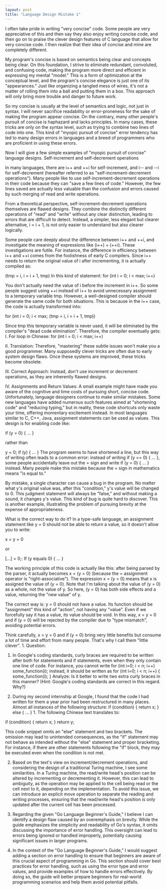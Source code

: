```yaml
---
layout: post
title: "Language Design Mistake 1"
---
```


I often take pride in writing "very concise" code. Some people are very appreciative of this and then say they also enjoy writing concise code, and then go on to praise the clever design features of C language that allow for very concise code. I then realize that their idea of concise and mine are completely different.

My program's concise is based on semantics being clear and concepts being clear. On this foundation, I strive to eliminate redundant, convoluted, and confusing code, making the program more direct and efficient in expressing my mental "model." This is a form of optimization at the conceptual level, and the program's concise elegance is just one of its "appearances." Just like organizing a tangled mess of wires, it's not a matter of rolling them into a ball and putting them in a box. This approach will only bring more trouble and danger to future work.

So my concise is usually at the level of semantics and logic, not just in syntax. I will never sacrifice readability or error-proneness for the sake of making the program appear concise. On the contrary, many other people's pursuit of concise is haphazard and lacks principles. In many cases, these tricks are only on the syntax level, such as trying to combine two lines of code into one. This kind of "myopic pursuit of concise" error tendency has led to many design errors in languages and a breed of programmers who are proficient in using these errors.

Now I will give a few simple examples of "myopic pursuit of concise" language designs. Self-increment and self-decrement operations

In many languages, there are i++ and ++i for self-increment, and i-- and --i for self-decrement (hereafter referred to as "self-increment-decrement operations"). Many people like to use self-increment-decrement operations in their code because they can "save a few lines of code." However, the few lines saved are actually less valuable than the confusion and errors caused by such merging of read and write operations.

From a theoretical perspective, self-increment-decrement operations themselves are flawed designs. They combine the distinctly different operations of "read" and "write" without any clear distinction, leading to errors that are difficult to detect. Instead, a simpler, less elegant but clearer alternative, i = i + 1, is not only easier to understand but also clearer logically.

Some people care deeply about the difference between i++ and ++i, and investigate the meaning of expressions like (i++) + (++i). These investigations are futile. For instance, the difference in efficiency between i++ and ++i comes from the foolishness of early C compilers. Since i++ needs to return the original value of i after incrementing, it is actually compiled as:

(tmp = i, i = i + 1, tmp) In this kind of statement:
for (int i = 0; i < max; i++)

You don't actually need the value of i before the increment in i++. So some people suggest using ++i instead of i++ to avoid unnecessary assignment to a temporary variable tmp. However, a well-designed compiler should generate the same code for both situations. This is because in the i++ case, the code is actually transformed into:

for (int i = 0; i < max; (tmp = i, i = i + 1, tmp))

Since tmp this temporary variable is never used, it will be eliminated by the compiler's "dead code elimination". Therefore, the compiler eventually gets: I. For loop in Chinese:
for (int i = 0; i < max; i++)

II. Translation:
Therefore, "mastering" these subtle issues won't make you a good programmer. Many supposedly clever tricks are often due to early system design flaws. Once these systems are improved, these tricks become obsolete.

III. Correct Approach:
Instead, don't use increment or decrement operations, as they are inherently flawed designs.

IV. Assignments and Return Values:
A small example might have made you aware of the cognitive and time costs of pursuing short, concise code. Unfortunately, language designers continue to make similar mistakes. Some new languages have added numerous such features aimed at "shortening code" and "reducing typing," but in reality, these code shortcuts only waste your time, offering momentary excitement instead. In most languages similar to C, C++, Java, assignment statements can be used as values. This design is for enabling code like:

if (y = 0) { ... }

rather than

y = 0;
if (y) { ... } The program seems to have shortened a line, but this way of writing often leads to a common error: instead of writing if (y == 0) { ... }, some people accidentally leave out the = sign and write if (y = 0) { ... } instead. Many people make this mistake because the = sign in mathematics means "is equal to."

By mistake, a single character can cause a bug in the program. No matter what y's original value was, after this "condition," y's value will be changed to 0. This judgment statement will always be "false," and without making a sound, it changes y's value. This kind of bug is quite hard to discover. This is another example, illustrating the problem of pursuing brevity at the expense of appropriateness.

What is the correct way to do it? In a type-safe language, an assignment statement like y = 0 should not be able to return a value, so it doesn't allow you to write:

x = y = 0

or

[...] = 0;: If (y equals 0) { ... }

The working principle of this code is actually like this: after being parsed by the parser, it actually becomes x = (y = 0) (because the = assignment operator is "right-associative"). The expression x = (y = 0) means that x is assigned the value of (y = 0). Note that I'm talking about the value of (y = 0) as a whole, not the value of y. So here, (y = 0) has both side effects and a value, returning the "new value" of y.

The correct way is: y = 0 should not have a value. Its function should be "assignment" this kind of "action", not having any "value". Even if we forcefully say it has a value, its value should be void. In this way, x = y = 0 and if (y = 0) will be rejected by the compiler due to "type mismatch", avoiding potential errors.

Think carefully, x = y = 0 and if (y = 0) bring very little benefits but consume a lot of time and effort from many people. That's why I call them "little clever". 1. Question:

1. In Google's coding standards, curly braces are required to be written after both for statements and if statements, even when they only contain one line of code. For instance, you cannot write for (int i=0; i < n; i++) some_function(i); instead, it should be written as for (int i=0; i < n; i++) { some_function(i); } Analyze: Is it better to write two extra curly braces in this manner? (Hint: Google's coding standards are correct in this regard. Why?)

2. During my second internship at Google, I found that the code I had written for them a year prior had been restructured in many places. Almost all instances of the following structure: if (condition) { return x; } else { ... } 1. The following Chinese text translates to:

if (condition) {
 return x;
}
return y;

This code snippet omits an "else" statement and two brackets. The omission may lead to unintended consequences, as the "if" statement may not behave as intended without the "else" statement and proper bracketing. For instance, if there are other statements following the "if" block, they may be executed even when the condition is not met.

2. Based on the text's view on increment/decrement operations, and considering the design of a traditional Turing machine, I see some similarities. In a Turing machine, the read/write head's position can be altered by incrementing or decrementing it. However, this can lead to ambiguity, as the operation may be applied to the cell being read or the cell next to it, depending on the implementation. To avoid this issue, we can introduce an explicit move operation to separate the reading and writing processes, ensuring that the read/write head's position is only updated after the current cell has been processed.

3. Regarding the given "Go Language Beginner's Guide," I believe I can identify a design flaw caused by an overemphasis on brevity. While the guide emphasizes the simplicity and readability of Go's syntax, it omits discussing the importance of error handling. This oversight can lead to errors being ignored or handled improperly, potentially causing significant issues in larger programs.

4. In the context of the "Go Language Beginner's Guide," I would suggest adding a section on error handling to ensure that beginners are aware of this crucial aspect of programming in Go. This section should cover best practices for error handling, such as using the error type and error values, and provide examples of how to handle errors effectively. By doing so, the guide will better prepare beginners for real-world programming scenarios and help them avoid potential pitfalls.
